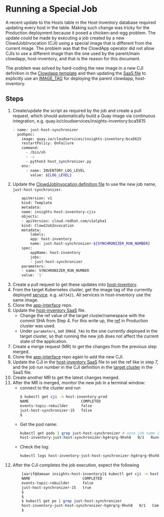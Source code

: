 # Running a Special Job
A recent update to the Hosts table in the Host-Inventory database required updating every host in the table.  Making such change was tricky for the Production deployment because it posed a chicken-and-egg problem.  The update could be made by executing a job created by a new ClowdJobInvocation (CJI) using a special image that is different from the current image. The problem was that the ClowdApp operator did not allow CJIs to use a different image than the one used by the parent/main clowdapp, host-inventory, and that is the reason for this document.

The problem was solved by hard-coding the new image in a new CJI definition in the [Clowdapp template](https://github.com/RedHatInsights/insights-host-inventory/blob/f12eeec16cda33d9e90dfdcd2999deb2bb03604f/deploy/clowdapp.yml#L630) and then updating the [SaaS file](https://gitlab.cee.redhat.com/service/app-interface/-/blob/master/data/services/insights/host-inventory/deploy-clowder.yml) to explicitly use an [IMAGE_TAG](https://gitlab.cee.redhat.com/service/app-interface/-/blob/master/data/services/insights/host-inventory/deploy-clowder.yml#L99) for deploying the parent clowdapp, host-inventory.

## Steps
1.  Create/update the script as required by the job and create a pull request, which should automatically build a Quay image via continuous integration, e.g. quay.io/cloudservices/insights-inventory:bca5615
    ```bash
    - name: just-host-synchronizer
      podSpec:
        image: quay.io/cloudservices/insights-inventory:bca5615
        restartPolicy: OnFailure
        command:
          - /bin/sh
          - -c
          - python3 host_synchronizer.py
        env:
          - name: INVENTORY_LOG_LEVEL
            value: ${LOG_LEVEL}
    ```
2.  Update the [ClowdJobInvocation definition file](../deploy/cji.yml#L15) to use the new job name, `just-host-synchronizer`.
    ```bash
        apiVersion: v1
        kind: Template
        metadata:
        name: insights-host-inventory-cjis
        objects:
        - apiVersion: cloud.redhat.com/v1alpha1
        kind: ClowdJobInvocation
        metadata:
            labels:
            app: host-inventory
            name: just-host-synchronizer-${SYNCHRONIZER_RUN_NUMBER}
        spec:
            appName: host-inventory
            jobs:
            - just-host-synchronizer
        parameters:
        - name: SYNCHRONIZER_RUN_NUMBER
        value: '1'
    ```
4.  Create a pull request to get these updates into [host-inventory](https://github.com/RedHatInsights/insights-host-inventory).
5.  From the target Kubernetes cluster, get the image tag of the currently deployed [service](https://console-openshift-console.apps.crcp01ue1.o9m8.p1.openshiftapps.com/k8s/ns/host-inventory-prod/deployments/host-inventory-service). e.g. `a873421`.  All services in host-inventory use the same image.
6.  Clone the [app-interface](https://gitlab.cee.redhat.com/service/app-interface) repo.
7.  Update the [host-inventory SaaS](https://gitlab.cee.redhat.com/service/app-interface/-/blob/master/data/services/insights/host-inventory/deploy-clowder.yml) file.
    * Change the ref value of the target cluster/namespace with the commit SHA from Step 4.  For this write up, the [ref](https://gitlab.cee.redhat.com/service/app-interface/-/blob/master/data/services/insights/host-inventory/deploy-clowder.yml#L97) in Production cluster was used.
    * Under `parameters`, set `IMAGE_TAG` to the one currently deployed in the target cluster, so that running the new job does not affect the current state of the application.
8.  Create a merge request (MR) to get the changes from the previous step merged.
9.  Clone the [app-interface](https://gitlab.cee.redhat.com/service/app-interface) repo again to add the new CJI.
10. Update the CJI in the [host-inventory SaaS](https://gitlab.cee.redhat.com/service/app-interface/-/blob/master/data/services/insights/host-inventory/deploy-clowder.yml) file to set the ref like in step 7, and the job run number in the CJI definition in the [target cluster](https://gitlab.cee.redhat.com/service/app-interface/-/blob/master/data/services/insights/host-inventory/deploy-clowder.yml#L147) in the SaaS file.
11. Create another MR to get the latest changes merged.
12. After the MR is merged, monitor the new job in a terminal window:
    * connect to the cluster and run
        ```bash
        $ kubectl get cji -n host-inventory-prod
        NAME                        COMPLETED
        events-topic-rebuilder      false
        just-host-synchronizer-15   false
        $
        ```
    * Get the pod name:
        ```bash
        kubectl get pods | grep just-host-synchronizer # note job name in the pod name
        host-inventory-just-host-synchronizer-hg4rqrg-9hxh8   0/1   Running   0   10m
        ```
    * Check the log:
        ```bash
        kubectl logs host-inventory-just-host-synchronizer-hg4rqrg-9hxh8 -n host-inventory-prod
        ```
13. After the CJI completes the job execution, expect the following
    ```bash
        [aarif@damaan insights-host-inventory]$ kubectl get cji -n host-inventory-prod
        NAME                        COMPLETED
        events-topic-rebuilder      false
        just-host-synchronizer-15   true
        $
        $
        $ kubectl get po | grep just-host-synchronizer
        host-inventory-just-host-synchronizer-hg4rqrg-9hxh8   0/1   Completed   0   20h
        $
    ```
